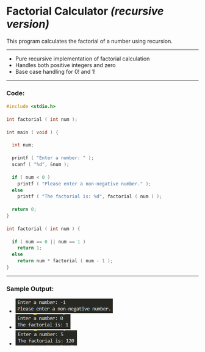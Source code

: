 # Factorial Calculator *(recursive version)*
This program calculates the factorial of a number using recursion.

---
-   Pure recursive implementation of factorial calculation
-   Handles both positive integers and zero
-   Base case handling for 0! and 1!

---
### Code:
```c
#include <stdio.h>

int factorial ( int num );

int main ( void ) {

  int num;

  printf ( "Enter a number: " );
  scanf ( "%d", &num );

  if ( num < 0 )
    printf ( "Please enter a non-negative number." );
  else
    printf ( "The factorial is: %d", factorial ( num ) );

  return 0;
}

int factorial ( int num ) {

  if ( num == 0 || num == 1 )
    return 1;
  else
    return num * factorial ( num - 1 );
}
```

---

### Sample Output:
-  ![sample output 1](https://github.com/zoreladrean/C-language-codes/blob/main/factorial/recursive_version_factorial/sampleOutput1.PNG)
-  ![sample output 2](https://github.com/zoreladrean/C-language-codes/blob/main/factorial/recursive_version_factorial/sampleOutput2.PNG)
-  ![sample output 3](https://github.com/zoreladrean/C-language-codes/blob/main/factorial/recursive_version_factorial/sampleOutput3.PNG)